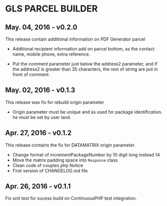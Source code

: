 GLS PARCEL BUILDER
==================

May. 04, 2016 - v0.2.0
--------------------------

This release contain additional information on PDF Generator parcel

 * Additional recipient information add on parcel bottom, as the contact name, 
   mobile phone, extra reference.
   
 * Put the comment parameter just below the address2 parameter, and 
   if the address2 is greater than 35 characters, the rest of string 
   are put in front of comment.

May. 02, 2016 - v0.1.3
--------------------------

This release was fix for rebuild origin parameter

 * Origin parameter must be unique and as used for package identification.
   he must be set by user land.

Apr. 27, 2016 - v0.1.2
--------------------------

This release contains the fix for DATAMATRIX origin parameter.

 * Change format of incrementPackageNumber by 10 digit long instead 14
 * Move the matrix padding space into `Response` class
 * Clean code of couples php Notice
 * First version of CHANGELOG.md file


Apr. 26, 2016 - v0.1.1
--------------------------

Fix unit test for sucess build on ContinuousPHP test integration.


